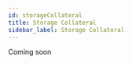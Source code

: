 ```yaml
---
id: storageCollateral
title: Storage Collateral
sidebar_label: Storage Collateral
---
```


Coming soon